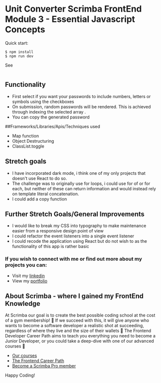 # Unit Converter  Scrimba FrontEnd Module 3 - Essential Javascript Concepts 

Quick start:

```
$ npm install
$ npm run dev
````


See 

```[Demo](https://shahs-unit-converter.netlify.app/)
```

## Functionality
- First select if you want your passwords to include numbers, letters or symbols using the checkboxes
- On submission, random passwords will be rendered. This is achieved through indexing the selected array . 
- You can copy the generated password 

##Frameworks/Libraries/Apis/Techniques used
- Map function 
- Object Destructuring 
- ClassList.toggle

## Stretch goals
- I have incorporated dark mode, i think one of my only projects that doesn't use React to do so.
- The challenge was to originally use for loops, i could use for of or for each, but neither of these can return information and would instead rely on template literal concatenation. 
- I could add a copy function
  
## Further Stretch Goals/General Improvements
- I would like to break my CSS into typography to make maintenance easier from a responsive design point of view
- I could refactor the event listeners into a single event listener
- I could recode the application using React but do not wish to as the functionality of this app is rather basic

### If you wish to connect with me or find out more about my projects you can:
- Visit my [linkedin](https://www.linkedin.com/in/shah-aowal-17b59653/)
- View my [portfolio](https://shahs-portfolio.netlify.app/)

## About Scrimba - where I gained my FrontEnd Knowledge

At Scrimba our goal is to create the best possible coding school at the cost of a gym membership! 💜
If we succeed with this, it will give anyone who wants to become a software developer a realistic shot at succeeding, regardless of where they live and the size of their wallets 🎉
The Frontend Developer Career Path aims to teach you everything you need to become a Junior Developer, or you could take a deep-dive with one of our advanced courses 🚀

- [Our courses](https://scrimba.com/allcourses)
- [The Frontend Career Path](https://scrimba.com/learn/frontend)
- [Become a Scrimba Pro member](https://scrimba.com/pricing)

Happy Coding!

